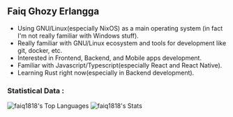 ## Faiq Ghozy Erlangga

+ Using GNU/Linux(especially NixOS) as a main operating system (in fact I'm not really familiar with Windows stuff).
+ Really familiar with GNU/Linux ecosystem and tools for development like git, docker, etc.
+ Interested in Frontend, Backend, and Mobile apps development.
+ Familiar with Javascript/Typescript(especially React and React Native).
+ Learning Rust right now(especially in Backend development).

### Statistical Data :

![faiq1818's Top Languages](https://github-readme-stats.vercel.app/api/top-langs/?username=faiq1818&theme=tokyonight&show_icons=true&hide_border=true&layout=compact)
![faiq1818's Stats](https://github-readme-stats.vercel.app/api?username=faiq1818&theme=tokyonight&show_icons=true&hide_border=true&count_private=true)

